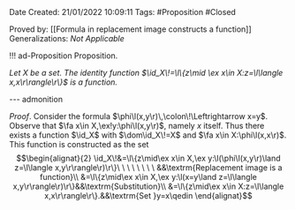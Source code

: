 <br />
<br />

Date Created: 21/01/2022 10:09:11
Tags: #Proposition #Closed 

Proved by: [[Formula in replacement image constructs a function]]
Generalizations: _Not Applicable_

!!! ad-Proposition Proposition.

_Let $X$ be a set. The identity function $\id_X\!=\l\{z\mid \ex x\in X:z=\l\langle x,x\r\rangle\r\}$ is a function._

--- admonition

_Proof_. Consider the formula $\phi\l(x,y\r)\,\colon\!\Leftrightarrow x=y$. Observe that $\fa x\in X,\ex!y:\phi\l(x,y\r)$, namely $x$ itself. Thus there exists a function $\id_X$ with $\dom\id_X\!=X$ and $\fa x\in X:\phi\l(x,x\r)$. This function is constructed as the set
$$\begin{alignat}{2}
    \id_X\!&=\l\{z\mid\ex x\in X,\ex y:\l(\phi\l(x,y\r)\land z=\l\langle x,y\r\rangle\r)\r\}\ \ \ \ \ \ \ \ &&\textrm{Replacement image is a function}\\
    &=\l\{z\mid\ex x\in X,\ex y:\l(x=y\land z=\l\langle x,y\r\rangle\r)\r\}&&\textrm{Substitution}\\
    &=\l\{z\mid\ex x\in X:z=\l\langle x,x\r\rangle\r\}.&&\textrm{Set }y=x\qedin
\end{alignat}$$
